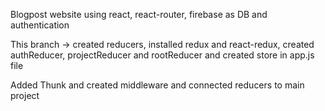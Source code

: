 Blogpost website using react, react-router, firebase as DB and authentication

This branch -> created reducers, installed redux and react-redux, created authReducer, projectReducer and rootReducer and created store in app.js file

Added Thunk and created middleware and connected reducers to main project
